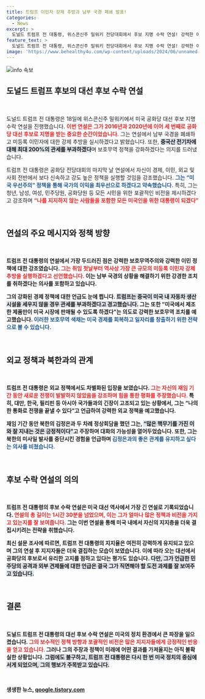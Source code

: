 ```yaml
---
title: 트럼프 이민자 강제 추방과 남부 국경 폐쇄 발표!
categories:
  - News
excerpt: >
  도널드 트럼프 전 대통령, 위스콘신주 밀워키 전당대회에서 후보 지명 수락 연설! 강력한 이민 정책과 보호무역 예고, 북한과의 재회 의사까지 밝혀 클릭할 수밖에 없는 열띤 연설 현장!
feature_text: >
  도널드 트럼프 전 대통령, 위스콘신주 밀워키 전당대회에서 후보 지명 수락 연설! 강력한 이민 정책과 보호무역 예고, 북한과의 재회 의사까지 밝혀 클릭할 수밖에 없는 열띤 연설 현장!
image: 'https://www.behealthy4u.com/wp-content/uploads/2024/06/unnamed-file.png'
---
```


<p><img src="https://www.behealthy4u.com/wp-content/uploads/2024/06/unnamed-file.png" alt="info 속보" /></p>

<h2 data-ke-size="size26">도널드 트럼프 후보의 대선 후보 수락 연설</h2>

<p data-ke-size="size16">&nbsp;</p>

<p>도널드 트럼프 전 대통령은 18일에 위스콘신주 밀워키에서 미국 공화당 대선 후보 지명 수락 연설을 진행했습니다. <b><span style="color: #ee2323;">이번 연설은 그가 2016년과 2020년에 이어 세 번째로 공화당 대선 후보로 지명을 받는 중요한 순간이었습니다.</span></b> 그는 연설에서 남부 국경을 폐쇄하고 미등록 이민자에 대한 강제 추방을 실시하겠다고 밝혔습니다. 또한, <b><span style="background-color: #21538527;">중국산 전기차에 대해 최대 200%의 관세를 부과하겠다</span></b>며 보호무역 정책을 강화하겠다는 의지를 드러냈습니다.</p>

<p>트럼프 전 대통령은 공화당 전당대회의 마지막 날 연설에서 자신이 경제, 이민, 외교 및 사회 전반에서 보다 신속하고 강도 높은 정책을 실행할 것임을 강조했습니다. <b><span style="color: #1a5490;">그는 “미국 우선주의” 정책을 통해 국가의 이익을 최우선으로 하겠다고 약속했습니다.</span></b> 특히, 그는 청년, 남성, 여성, 민주당원, 공화당원 등 모든 시민을 위한 포괄적인 비전을 제시하겠다고 강조하며 <b><span style="color: #ee2323;">“나를 지지하지 않는 사람들을 포함한 모든 미국인을 위한 대통령이 되겠다”</span></b고 언급했습니다.</p>

<p data-ke-size="size16">&nbsp;</p>

<h2 data-ke-size="size26">연설의 주요 메시지와 정책 방향</h2>

<p data-ke-size="size16">&nbsp;</p>

<p>트럼프 전 대통령의 연설에서 가장 두드러진 점은 강력한 <b>보호무역주의</b>와 강력한 <b>이민 정책</b>에 대한 강조였습니다. <b><span style="color: #ee2323;">그는 취임 첫날부터 역사상 가장 큰 규모의 미등록 이민자 강제추방을 실행하겠다고 선언했습니다.</span></b> 이는 남부 국경의 상황을 해결하기 위한 강경한 조치를 취하겠다는 의사를 포함하고 있습니다.</p>

<p>그의 강화된 <b>경제 정책</b>에 대한 언급도 눈에 띕니다. <b><span style="background-color: #21538527;">트럼프는 중국이 미국 내 자동차 생산 시설을 세우지 않을 경우 관세를 부과하겠다고 경고했습니다.</span></b> 그는 또한 “미국에서 제조한 제품만이 미국 시장에 판매될 수 있도록 하겠다”는 의도로 강력한 보호무역 조치를 예고했습니다. <b><span style="color: #1a5490;">이러한 보호무역 색채는 미국 경제를 회복하고 일자리를 창출하기 위한 전략으로 볼 수 있습니다.</span></b></p>

<p data-ke-size="size16">&nbsp;</p>

<h2 data-ke-size="size26">외교 정책과 북한과의 관계</h2>

<p data-ke-size="size16">&nbsp;</p>

<p>트럼프 전 대통령은 외교 정책에서도 차별화된 입장을 보였습니다. <b><span style="color: #ee2323;">그는 자신의 재임 기간 동안 새로운 전쟁이 발발하지 않았음을 강조하며 힘을 통한 평화를 주장했습니다.</span></b> 특히, 대만, 한국, 필리핀 등 아시아 국가들과의 긴장이 고조되고 있는 상황에서, 그는 “나의 한 통화로 전쟁을 끝낼 수 있다”고 언급하여 강력한 외교 정책을 예고했습니다.</p>

<p>재임 기간 동안 북한의 김정은과 두 차례 정상회담을 했던 그는, <b><span style="background-color: #21538527;">“많은 핵무기를 가진 이와 잘 지내는 것은 긍정적이다”</span></b>고 주장하며 대화의 가능성을 열어두었습니다. 또한, 그는 북한의 미사일 발사를 중단시킨 경험을 언급하며 <b><span style="color: #1a5490;">김정은과의 좋은 관계를 유지하고 싶다는 의사를 비쳤습니다.</span></b></p>

<p data-ke-size="size16">&nbsp;</p>

<h2 data-ke-size="size26">후보 수락 연설의 의의</h2>

<p data-ke-size="size16">&nbsp;</p>

<p>트럼프 전 대통령의 후보 수락 연설은 미국 대선 역사에서 가장 긴 연설로 기록되었습니다. <b><span style="color: #ee2323;">연설의 총 길이는 1시간 30분을 넘었으며, 이는 그가 얼마나 많은 정책과 비전을 가지고 있는지를 잘 보여줍니다.</span></b> 그는 이번 연설을 통해 미국 내에서 자신의 지지층을 더욱 결집시키려는 전략을 취했습니다.</p>

<p>최신 설문 조사에 따르면, <b>트럼프 전 대통령의 지지율은 여전히 강력하게 유지되고 있으며</b> 그의 연설 후 지지자들은 더욱 결집하는 모습이 보였습니다. 이에 따라 오는 대선에서 공화당의 후보로서 유리한 고지를 점하고 있다는 평가도 있습니다. <b><span style="background-color: #21538527;">다만, 그가 언급한 민주당의 공격과 외부 견제들에 대한 언급은 결국 그가 직면해야 할 도전 과제를 잘 보여주고 있습니다.</span></b></p>

<p data-ke-size="size16">&nbsp;</p>

<h2 data-ke-size="size26">결론</h2>

<p data-ke-size="size16">&nbsp;</p>

<p>도널드 트럼프 전 대통령의 대선 후보 수락 연설은 <b>미국의 정치 환경에서 큰 파장을 일으켰습니다.</b> <b><span style="color: #ee2323;">그의 보수적인 정책 방향과 포괄적인 비전은 많은 지지자들에게 긍정적인 반응을 얻고 있습니다.</span></b> 그러나 그의 주장과 정책이 미래에 어떤 결과를 가져올지는 아직 불확실한 상황입니다. <b><span style="background-color: #21538527;">그럼에도 불구하고, 트럼프 전 대통령은 다시 한 번 미국 정치의 중심에 서게 되었으며, 그의 행보가 주목받고 있습니다.</span></b></p>

<p data-ke-size="size16">&nbsp;</p>
생생한 뉴스, <a href="https://qoogle.tistory.com" rel="dofollow">qoogle.tistory.com</a>


